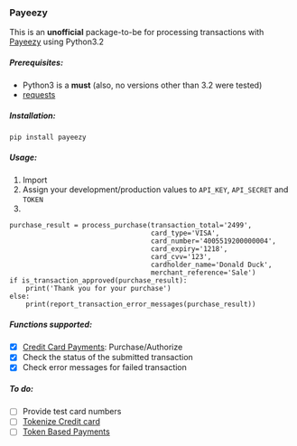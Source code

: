 ### Payeezy
This is an **unofficial** package-to-be for processing transactions with [Payeezy](https://developer.payeezy.com/) using Python3.2

##### Prerequisites:
* Python3 is a **must** (also, no versions other than 3.2 were tested)
* [requests](https://github.com/kennethreitz/requests)

##### Installation:
```pip install payeezy```

##### Usage:
1. Import
2. Assign your development/production values to ```API_KEY```, ```API_SECRET``` and ```TOKEN```
3. 
```
purchase_result = process_purchase(transaction_total='2499',
                                   card_type='VISA',
                                   card_number='4005519200000004',
                                   card_expiry='1218',
                                   card_cvv='123', 
                                   cardholder_name='Donald Duck', 
                                   merchant_reference='Sale')
if is_transaction_approved(purchase_result):
    print('Thank you for your purchase')
else:
    print(report_transaction_error_messages(purchase_result))
```

##### Functions supported:
- [x] [Credit Card Payments](https://developer.payeezy.com/creditcardpayment/apis/post/transactions): Purchase/Authorize
- [x] Check the status of the submitted transaction
- [x] Check error messages for failed transaction

##### To do:
- [ ] Provide test card numbers
- [ ] [Tokenize Credit card](https://developer.payeezy.com/tokenizedtreditcardpost/apis/post/transactions/tokens-1)
- [ ] [Token Based Payments](https://developer.payeezy.com/tokenbasedpayments/apis/post/transactions)
